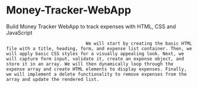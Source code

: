 # Money-Tracker-WebApp
Build Money Tracker WebApp to track expenses with HTML, CSS and JavaScript

                                  We will start by creating the basic HTML file with a title, heading, form, and expense list container. Then, we will apply basic CSS styles for a visually appealing look. Next, we will capture form input, validate it, create an expense object, and store it in an array. We will then dynamically loop through the expense array and create HTML elements to display expenses. Finally, we will implement a delete functionality to remove expenses from the array and update the rendered list.
